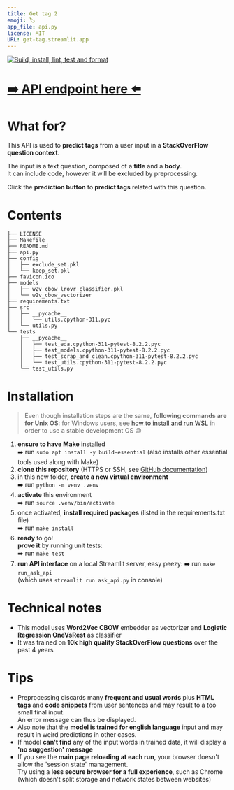 ```yaml
---
title: Get tag 2
emoji: 🏷️
app_file: api.py
license: MIT
URL: get-tag.streamlit.app
---
```


[![Build, install, lint, test and format](https://github.com/sycod/get_tag2/actions/workflows/main.yaml/badge.svg)](https://github.com/sycod/get_tag2/actions/workflows/main.yaml)

# [➡️ API endpoint here ⬅️](https://get-tag.streamlit.app)

# What for?

This API is used to **predict tags** from a user input in a **StackOverFlow question context**.

The input is a text question, composed of a **title** and a **body**.  
It can include code, however it will be excluded by preprocessing.

Click the **prediction button** to **predict tags** related with this question.

# Contents

``` 
├── LICENSE
├── Makefile
├── README.md
├── api.py
├── config
│   ├── exclude_set.pkl
│   └── keep_set.pkl
├── favicon.ico
├── models
│   ├── w2v_cbow_lrovr_classifier.pkl
│   └── w2v_cbow_vectorizer
├── requirements.txt
├── src
│   ├── __pycache__
│   │   └── utils.cpython-311.pyc
│   └── utils.py
└── tests
    ├── __pycache__
    │   ├── test_eda.cpython-311-pytest-8.2.2.pyc
    │   ├── test_models.cpython-311-pytest-8.2.2.pyc
    │   ├── test_scrap_and_clean.cpython-311-pytest-8.2.2.pyc
    │   └── test_utils.cpython-311-pytest-8.2.2.pyc
    └── test_utils.py
```

# Installation

> Even though installation steps are the same, **following commands are for Unix OS**: for Windows users, see [how to install and run WSL](https://learn.microsoft.com/fr-fr/windows/wsl/install) in order to use a stable development OS 😉

1. **ensure to have Make** installed  
➡️ run `sudo apt install -y build-essential` (also installs other essential tools used along with Make)
2. **clone this repository** (HTTPS or SSH, see [GitHub documentation](https://docs.github.com/en/repositories/creating-and-managing-repositories/cloning-a-repository))
3. in this new folder, **create a new virtual environment**  
➡️ run `python -m venv .venv`
4. **activate** this environment  
➡️ run `source .venv/bin/activate`  
5. once activated, **install required packages** (listed in the requirements.txt file)  
➡️ run `make install`
6. **ready** to go!  
**prove it** by running unit tests:  
➡️ run `make test`
7. **run API interface** on a local Streamlit server, easy peezy:
➡️ run `make run_ask_api`  
(which uses `streamlit run ask_api.py` in console)

# Technical notes

- This model uses **Word2Vec CBOW** embedder as vectorizer and **Logistic Regression OneVsRest** as classifier
- It was trained on **10k high quality StackOverFlow questions** over the past 4 years

# Tips

- Preprocessing discards many **frequent and usual words** plus **HTML tags** and **code snippets** from user sentences and may result to a too small final input.  
An error message can thus be displayed.
- Also note that the **model is trained for english language** input and may result in weird predictions in other cases.
- If model **can't find** any of the input words in trained data, it will display a **'no suggestion' message**
- If you see the **main page reloading at each run**, your browser doesn't allow the 'session state' management.  
Try using a **less secure browser for a full experience**, such as Chrome (which doesn't split storage and network states between websites)